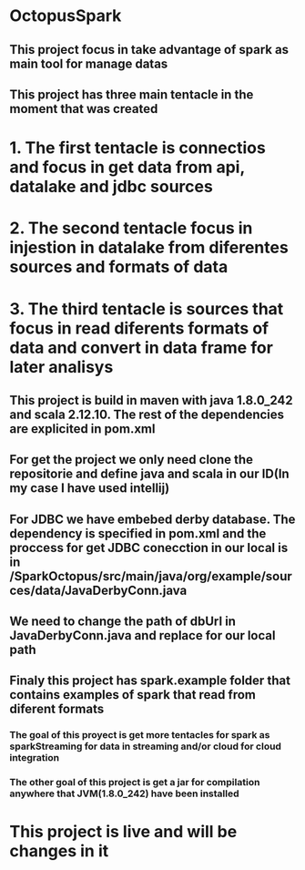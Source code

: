 # OctopusSpark

## This project focus in take advantage of spark as main tool for manage datas

## This project has three main tentacle in the moment that was created

# 1. The first tentacle is connectios and focus in get data from api, datalake and jdbc sources
# 2. The second tentacle focus in injestion in datalake from diferentes sources and formats of data
# 3. The third tentacle is sources that focus in read diferents formats of data and convert in data frame for later analisys

## This project is build in maven with java 1.8.0_242 and scala 2.12.10. The rest of the dependencies are explicited in pom.xml

## For get the project we only need clone the repositorie and define java and scala in our ID(In my case I have used intellij)

## For JDBC we have embebed derby database. The dependency is specified in pom.xml and the proccess for get JDBC conecction in our local is in /SparkOctopus/src/main/java/org/example/sources/data/JavaDerbyConn.java
## We need to change the path of dbUrl in JavaDerbyConn.java and replace for our local path

## Finaly this project has spark.example folder that contains examples of spark that read from diferent formats

### The goal of this proyect is get more tentacles for spark as sparkStreaming for data in streaming and/or cloud for cloud integration

### The other goal of this project is get a jar for compilation anywhere that JVM(1.8.0_242) have been installed 

# This project is live and will be changes in it
